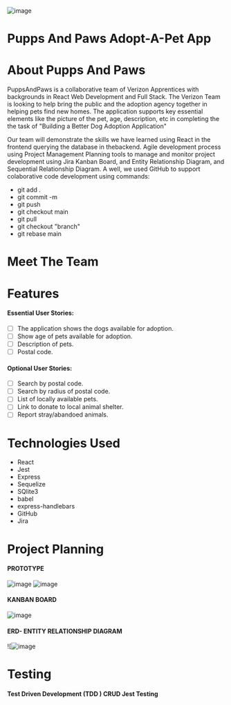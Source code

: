 ![image](https://user-images.githubusercontent.com/94469645/153128713-081ea0c9-cc90-45d2-84fe-2980a80a53c5.png)

#  Pupps And Paws Adopt-A-Pet App
####
# About Pupps And Paws
PuppsAndPaws is a collaborative team of Verizon Apprentices with backgrounds in React Web Development and Full Stack. The Verizon Team is looking to help bring the public and the adoption agency together in helping pets find new homes.  The application supports key essential elements like the picture of the pet, age, description, etc in completing the the task of "Building a Better Dog Adoption Application"

Our team will demonstrate the skills we have learned using React in the frontend querying the database in thebackend. Agile development process using Project Management Planning tools to manage and monitor project development using Jira Kanban Board, and Entity Relationship Diagram, and Sequential Relationship Diagram. A well, we used GitHub to support colaborative code development using commands:
<ul> <li>git add .</li> <li>git commit -m</li><li>git push</li><li>git checkout main</li><li>git pull</li><li>git checkout "branch"</li><li>git rebase main</li> </ul>


# Meet The Team


# Features
#### Essential User Stories:

- [ ] The application shows the dogs available for adoption.
- [ ] Show age of pets available for adoption.
- [ ] Description of pets.
- [ ] Postal code.

#### Optional User Stories:

- [ ] Search by postal code.
- [ ] Search by radius of postal code.
- [ ] List of locally available pets.
- [ ] Link to donate to local animal shelter.
- [ ] Report stray/abandoed animals.

# Technologies Used
<ul>
      <li>React</li>
      <li>Jest</li>
      <li>Express</li>
      <li>Sequelize</li>
      <li>SQlite3</li>
      <li>babel</li>
      <li>express-handlebars</li>
      <li>GitHub</li>
      <li>Jira</li>
      
  </ul>
  
# Project Planning
#### PROTOTYPE
![image](https://user-images.githubusercontent.com/94469645/153129139-4fe60623-fd3a-4612-9b8a-dc9ef584ba6e.png)
![image](https://user-images.githubusercontent.com/94469645/153130534-c695aa19-e54b-48a8-821f-71f6972c6297.png)



#### KANBAN BOARD

![image](https://user-images.githubusercontent.com/94469645/153622117-7fc53192-55ca-48c6-a118-e8e1c2e67ed6.png)


#### ERD- ENTITY RELATIONSHIP DIAGRAM
![![image](https://user-images.githubusercontent.com/61039707/152599386-57dec078-8cdf-4e5c-8c30-411afbb6e07f.png)


# Testing
#### Test Driven Development (TDD ) CRUD Jest Testing
